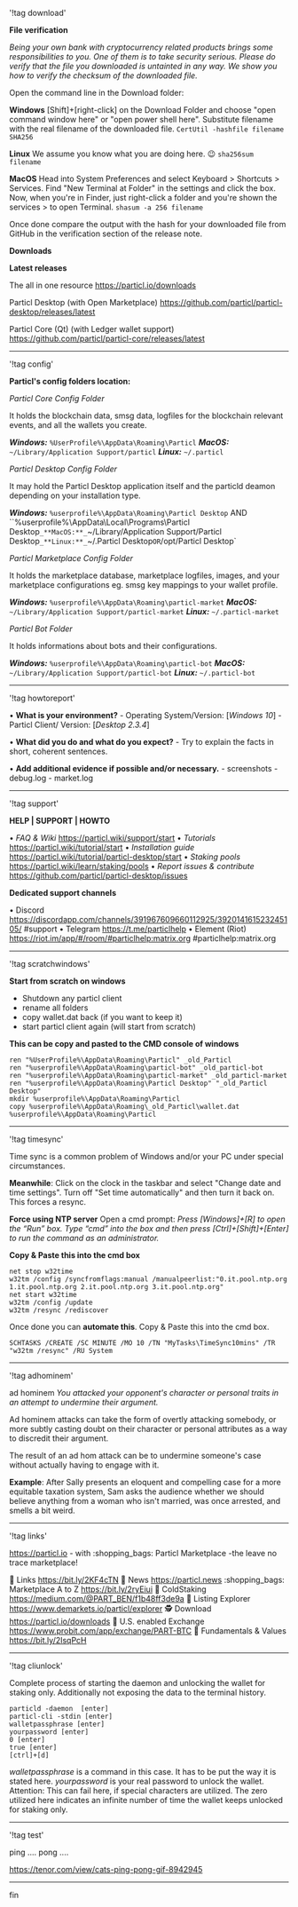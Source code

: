 '!tag download'

**File verification**

*Being your own bank with cryptocurrency related products brings some responsibilities to you. One of them is to take security serious. Please do verify that the file you downloaded is untainted in any way. We show you how to verify the checksum of the downloaded file.*

Open the command line in the Download folder:

**Windows**
[Shift]+[right-click] on the Download Folder and choose "open command window here" or "open power shell here". Substitute filename with the real filename of the downloaded file. 
```CertUtil -hashfile filename SHA256```

**Linux**
We assume you know what you are doing here. 😉
```sha256sum filename```

**MacOS**
Head into System Preferences and select Keyboard > Shortcuts > Services. Find "New Terminal at Folder" in the settings and click the box. Now, when you're in Finder, just right-click a folder and you're shown the services > to open Terminal. 
```shasum -a 256 filename```

Once done compare the output with the hash for your downloaded file from GitHub in the verification section of the release note.

**Downloads**

**Latest releases**

The all in one resource
<https://particl.io/downloads>

Particl Desktop (with Open Marketplace)
<https://github.com/particl/particl-desktop/releases/latest>

Particl Core (Qt) (with Ledger wallet support)
<https://github.com/particl/particl-core/releases/latest>

---

'!tag config'

**Particl's config folders location:**

_Particl Core Config Folder_

It holds the blockchain data, smsg data, logfiles for the blockchain relevant events, and all the wallets you create. 

_**Windows:**_ `%UserProfile%\AppData\Roaming\Particl`
_**MacOS:**_ `~/Library/Application Support/particl`
_**Linux:**_ `~/.particl`

_Particl Desktop Config Folder_

It may hold the Particl Desktop application itself and the particld deamon depending on your installation type.

_**Windows:**_ `%userprofile%\AppData\Roaming\Particl Desktop` AND ``%userprofile%\AppData\Local\Programs\Particl Desktop`
_**MacOS:**_ `~/Library/Application Support/Particl Desktop`
_**Linux:**_ `~/.Particl Desktop` OR `/opt/Particl Desktop`

_Particl Marketplace Config Folder_

It holds the marketplace database, marketplace logfiles, images, and your marketplace configurations eg. smsg key mappings to your wallet profile. 

_**Windows:**_ `%userprofile%\AppData\Roaming\particl-market`
_**MacOS:**_ `~/Library/Application Support/particl-market`
_**Linux:**_ `~/.particl-market`

_Particl Bot Folder_

It holds informations about bots and their configurations.

_**Windows:**_ `%userprofile%\AppData\Roaming\particl-bot`
_**MacOS:**_ `~/Library/Application Support/particl-bot`
_**Linux:**_ `~/.particl-bot`

---

'!tag howtoreport'

• **What is your environment?**
    - Operating System/Version: [*Windows 10*]
    - Particl Client/ Version: [*Desktop 2.3.4*]

• **What did you do and what do you expect?**
    - Try to explain the facts in short, coherent sentences.

• **Add additional evidence if possible and/or necessary.**
    - screenshots
    - debug.log
    - market.log

---

'!tag support'

**HELP | SUPPORT | HOWTO**

• _FAQ & Wiki_ <https://particl.wiki/support/start>
• _Tutorials_ <https://particl.wiki/tutorial/start>
• _Installation guide_ <https://particl.wiki/tutorial/particl-desktop/start>
• _Staking pools_ <https://particl.wiki/learn/staking/pools>
• _Report issues & contribute_ <https://github.com/particl/particl-desktop/issues>

**Dedicated support channels**

• Discord <https://discordapp.com/channels/391967609660112925/392014161523245105/> #support 
• Telegram <https://t.me/particlhelp>
• Element (Riot) <https://riot.im/app/#/room/#particlhelp:matrix.org> #particlhelp:matrix.org

---

'!tag scratchwindows'

**Start from scratch on windows**

* Shutdown any particl client
* rename all folders
* copy wallet.dat back (if you want to keep it)
* start particl client again (will start from scratch)

**This can be copy and pasted to the CMD console of windows**
```
ren "%UserProfile%\AppData\Roaming\Particl" _old_Particl
ren "%userprofile%\AppData\Roaming\particl-bot" _old_particl-bot
ren "%userprofile%\AppData\Roaming\particl-market" _old_particl-market
ren "%userprofile%\AppData\Roaming\Particl Desktop" "_old_Particl Desktop"
mkdir %userprofile%\AppData\Roaming\Particl
copy %userprofile%\AppData\Roaming\_old_Particl\wallet.dat %userprofile%\AppData\Roaming\Particl
```

---

'!tag timesync'

Time sync is a common problem of Windows and/or your PC under special circumstances. 

**Meanwhile**:
Click on the clock in the taskbar and select "Change date and time settings". Turn off "Set time automatically" and then turn it back on. This forces a resync.

**Force using NTP server**
Open a cmd prompt: *Press [Windows]+[R] to open the “Run” box. Type “cmd” into the box and then press [Ctrl]+[Shift]+[Enter] to run the command as an administrator.*

**Copy & Paste this into the cmd box**
```
net stop w32time
w32tm /config /syncfromflags:manual /manualpeerlist:"0.it.pool.ntp.org 1.it.pool.ntp.org 2.it.pool.ntp.org 3.it.pool.ntp.org"
net start w32time
w32tm /config /update
w32tm /resync /rediscover
```

Once done you can **automate this**. Copy & Paste this into the cmd box.
```
SCHTASKS /CREATE /SC MINUTE /MO 10 /TN "MyTasks\TimeSync10mins" /TR "w32tm /resync" /RU System
``` 

---

'!tag adhominem'

ad hominem
*You attacked your opponent's character or personal traits in an attempt to undermine their argument.*

Ad hominem attacks can take the form of overtly attacking somebody, or more subtly casting doubt on their character or personal attributes as a way to discredit their argument. 

The result of an ad hom attack can be to undermine someone's case without actually having to engage with it.

**Example**: After Sally presents an eloquent and compelling case for a more equitable taxation system, Sam asks the audience whether we should believe anything from a woman who isn't married, was once arrested, and smells a bit weird.

---

'!tag links'

<https://particl.io> - with :shopping_bags: Particl Marketplace -the leave no trace marketplace! 

:gem: Links <https://bit.ly/2KF4cTN> 
:postal_horn: News <https://particl.news>
:shopping_bags: Marketplace A to Z <https://bit.ly/2ryEiui>
:cold_face: ColdStaking <https://medium.com/@PART_BEN/f1b48ff3de9a>
:paperclip: Listing Explorer <https://www.demarkets.io/particl/explorer>
:detective: Download <https://particl.io/downloads>
:arrows_counterclockwise: U.S. enabled Exchange <https://www.probit.com/app/exchange/PART-BTC>
:sparkling_heart: Fundamentals & Values <https://bit.ly/2IsqPcH>

---

'!tag cliunlock'

Complete process of starting the daemon and unlocking the wallet for staking only. Additionally not exposing the data to the terminal history.
```
particld -daemon  [enter]
particl-cli -stdin [enter]
walletpassphrase [enter]
yourpassword [enter]
0 [enter]
true [enter]
[ctrl]+[d]
```
*walletpassphrase* is a command in this case. It has to be put the way it is stated here. *yourpassword* is your real password to unlock the wallet. Attention: This can fail here, if special characters are utilized. The zero utilized here indicates an infinite number of time the wallet keeps unlocked for staking only.

---

'!tag test'

ping .... pong .... 

https://tenor.com/view/cats-ping-pong-gif-8942945

---

fin
